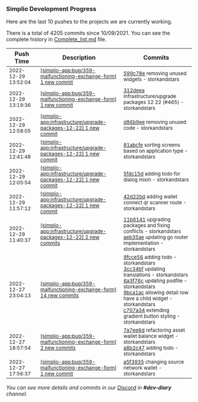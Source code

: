 
### Simplio Development Progress

Here are the last 10 pushes to the projects we are currently working.

There is a total of 4205 commits since 10/09/2021. You can see the complete history in
 [Complete_list.md](Complete_list.md) file.

| Push Time | Description | Commits |
| --- | --- | --- |
| <sub>2022-12-29 13:52:04</sub> | <sub>[[simplio-app:bug/359\-malfunctioning\-exchange\-form] 1 new commit](https://github.com/SimplioOfficial/simplio-app/commit/599c78e8ce89d06b10dfdb3965d5637028e5ee38)</sub> | <sub>[599c78e](https://github.com/SimplioOfficial/simplio-app/commit/599c78e8ce89d06b10dfdb3965d5637028e5ee38) removing unused widgets - storkandstars</sub> |
| <sub>2022-12-29 13:19:36</sub> | <sub>[[simplio-app:bug/359\-malfunctioning\-exchange\-form] 1 new commit](https://github.com/SimplioOfficial/simplio-app/commit/312deeaa43451124c7a30b57e74ddb09d037d982)</sub> | <sub>[312deea](https://github.com/SimplioOfficial/simplio-app/commit/312deeaa43451124c7a30b57e74ddb09d037d982) Infrastructure/upgrade packages 12 22 (#465) - storkandstars</sub> |
| <sub>2022-12-29 12:58:05</sub> | <sub>[[simplio-app:infrastructure/upgrade\-packages\-12\-22] 1 new commit](https://github.com/SimplioOfficial/simplio-app/commit/d86b9ee08cd4efd7992c24e54666c066f3a0cfba)</sub> | <sub>[d86b9ee](https://github.com/SimplioOfficial/simplio-app/commit/d86b9ee08cd4efd7992c24e54666c066f3a0cfba) removing unused code - storkandstars</sub> |
| <sub>2022-12-29 12:41:48</sub> | <sub>[[simplio-app:infrastructure/upgrade\-packages\-12\-22] 1 new commit](https://github.com/SimplioOfficial/simplio-app/commit/81abcfecd9d741e1c31dbf17886fd0e2afc4034c)</sub> | <sub>[81abcfe](https://github.com/SimplioOfficial/simplio-app/commit/81abcfecd9d741e1c31dbf17886fd0e2afc4034c) sorting screens based on application type - storkandstars</sub> |
| <sub>2022-12-29 12:05:54</sub> | <sub>[[simplio-app:infrastructure/upgrade\-packages\-12\-22] 1 new commit](https://github.com/SimplioOfficial/simplio-app/commit/5fdc15d44dd6174d44a0911da830234683a5b47e)</sub> | <sub>[5fdc15d](https://github.com/SimplioOfficial/simplio-app/commit/5fdc15d44dd6174d44a0911da830234683a5b47e) adding todo for dialog mixin - storkandstars</sub> |
| <sub>2022-12-29 11:57:12</sub> | <sub>[[simplio-app:infrastructure/upgrade\-packages\-12\-22] 1 new commit](https://github.com/SimplioOfficial/simplio-app/commit/42d22bd14cbdaa898068b4e95cd945dad7a0c367)</sub> | <sub>[42d22bd](https://github.com/SimplioOfficial/simplio-app/commit/42d22bd14cbdaa898068b4e95cd945dad7a0c367) adding wallet connect qr scanner route - storkandstars</sub> |
| <sub>2022-12-29 11:40:37</sub> | <sub>[[simplio-app:infrastructure/upgrade\-packages\-12\-22] 2 new commits](https://github.com/SimplioOfficial/simplio-app/compare/11b61410f606^...aeb35ae8c2d6)</sub> | <sub>[11b6141](https://github.com/SimplioOfficial/simplio-app/commit/11b61410f606cedd14f98a0b61f74e34f290e1d7) upgrading packages and fixing conflicts - storkandstars<br>[aeb35ae](https://github.com/SimplioOfficial/simplio-app/commit/aeb35ae8c2d652b764a508850e482b4664be3287) updating go router implementation - storkandstars</sub> |
| <sub>2022-12-27 23:04:13</sub> | <sub>[[simplio-app:bug/359\-malfunctioning\-exchange\-form] 14 new commits](https://github.com/SimplioOfficial/simplio-app/compare/a8b2c47c60b1...c1f48bae06ae)</sub> | <sub>[9fcce56](https://github.com/SimplioOfficial/simplio-app/commit/9fcce561518a97c8fe50c100e393089e96b88403) adding todo - storkandstars<br>[3cc34bf](https://github.com/SimplioOfficial/simplio-app/commit/3cc34bfa1b6722334b61c0c421c0f65cd631aeff) updating translations - storkandstars<br>[6a3f76c](https://github.com/SimplioOfficial/simplio-app/commit/6a3f76c548345ad811620875b3dfaa62850645f8) updating podfile - storkandstars<br>[9bca1ac](https://github.com/SimplioOfficial/simplio-app/commit/9bca1ac6cb5e1f71903096b9050582cc635caf15) allowing detail row have a child widget - storkandstars<br>[c707a34](https://github.com/SimplioOfficial/simplio-app/commit/c707a34850d70245454915125368cc4d4dc4d40b) extending gradient button styling - storkandstars</sub> |
| <sub>2022-12-27 18:57:54</sub> | <sub>[[simplio-app:bug/359\-malfunctioning\-exchange\-form] 2 new commits](https://github.com/SimplioOfficial/simplio-app/compare/a5f3935b7dda...a8b2c47c60b1)</sub> | <sub>[7a7ee6d](https://github.com/SimplioOfficial/simplio-app/commit/7a7ee6db3d4eafe46bf063da93d9bd963ee63ffb) refactoring asset wallet balance widget - storkandstars<br>[a8b2c47](https://github.com/SimplioOfficial/simplio-app/commit/a8b2c47c60b1f9ec1fd4b080fd83b557f6d5c7bd) adding todo - storkandstars</sub> |
| <sub>2022-12-27 17:56:37</sub> | <sub>[[simplio-app:bug/359\-malfunctioning\-exchange\-form] 1 new commit](https://github.com/SimplioOfficial/simplio-app/commit/a5f3935b7dda79f1b73c865350e182b3fe375f41)</sub> | <sub>[a5f3935](https://github.com/SimplioOfficial/simplio-app/commit/a5f3935b7dda79f1b73c865350e182b3fe375f41) changing source network wallet - storkandstars</sub> |

_You can see more details and commits in our [Discord](https://discord.gg/aKhjuwZmdP) in **#dev-diary** channel._
